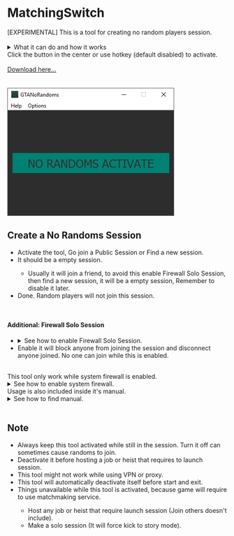 <h1>MatchingSwitch</h1>
[EXPERIMENTAL] This is a tool for creating no random players session.<br>
<br>
<details>
  <summary>What it can do and how it works</summary>
  <br>
  <ul>
    <li>Random players will join the session because it's connected to a game server for matchmaking.</li>
    <li>This tool can block that server, Make it stop matching randoms into the session.</li>
    <li>This is how it create a Public Session that friends or crew members are free to join and random players won't start to join.</li>
  </ul>
</details>
Click the button in the center or use hotkey (default disabled) to activate.<br>
<br>
<a href="https://raw.githubusercontent.com/Barracuda10/MatchmakingSwitch/master/MatchmakingSwitch/x64/Release/MatchingSwitch.exe"><ins>Download here...</ins></a><br>
<br>
<br>
<img src="https://github.com/Barracuda10/others/blob/master/MatchmakingSwitch/matchmakingswitch.png"><br>
<!--<a href="https://www.virustotal.com/gui/file/3c5d6335c52a2333999e3b0c711977bf60850a8da0bfd1217358f98409f97d5a/detection" target="_blank"><ins>See virus scan result</ins></a><br>-->
<h2>Create a No Randoms Session</h2>
<ul>
  <li>Activate the tool, Go join a Public Session or Find a new session.</li>
  <li>It should be a empty session.</li>
  <ul>
    <li>Usually it will join a friend, to avoid this enable <!--<a href="/README.md#firewall-solo-session">-->Firewall Solo Session<!--</a>-->, then find a new session, it will be a empty session, Remember to disable it later.</li>
  </ul>
  <li>Done. Random players will not join this session.</li>
</ul>
<br>
<h4>Additional: Firewall Solo Session</h4>
<ul>
  <li>
    <details>
      <summary>See how to enable Firewall Solo Session.</summary>
      <img src="https://raw.githubusercontent.com/Barracuda10/others/master/MatchmakingSwitch/matchmakingswitch_firewallsolosession.png" width=252 height=193><br>
    </details>
  </li>
  <li>Enable it will block anyone from joining the session and disconnect anyone joined. No one can join while this is enabled.</li>
</ul>
<br>
This tool only work while system firewall is enabled.
<details>
  <summary>See how to enable system firewall.</summary>
  <ul>
    <li>Choose Open Firewall Settings.<br>
      <img src="https://raw.githubusercontent.com/Barracuda10/others/master/MatchmakingSwitch/matchmakingswitch_help_3.png" width=252 height=193>
    </li>
    <li>Choose Turn Windows Defender Firewall on or off.<br>
      <img src="https://raw.githubusercontent.com/Barracuda10/others/master/NetDisconnector/netdisconnector_fw.png" width=252 height=193><br><br>
    </li>
    <li>Turn both network settings to on (If know which network profile is using, just only turn the currently using one on).
      <img src="https://raw.githubusercontent.com/Barracuda10/others/master/NetDisconnector/netdisconnector_fw_on.png" width=252 height=193><br><br>
    </li>
</details>
Usage is also included inside it's manual.
<details>
  <summary>See how to find manual.</summary>
  <img src="https://github.com/Barracuda10/others/blob/master/MatchmakingSwitch/matchmakingswitch_manual.png" width=252 height=193>
</details>
<br>
<h2>Note</h2>
<ul>
  <li>Always keep this tool activated while still in the session. Turn it off can sometimes cause randoms to join.</li>
  <li>Deactivate it before hosting a job or heist that requires to launch session.</li>
  <li>This tool might not work while using VPN or proxy.</li>
  <li>This tool will automatically deactivate itself before start and exit.</li>
  <!--<li><details>
      <summary>About different modes</summary>
  <li>This program default using Mode 1 and it need system firewall enabled, <br>If can not enable system firewall, Use Mode 2 instead. Mode 2 may require run as administrator.<br>
    <details>
      <summary>See how to run as administrator</summary>
      <br>
      &nbsp;&nbsp;-&nbsp;&nbsp;Right click GTANoRandoms.exe, choose Properties, then choose Compatibility tab,<br>
      &nbsp;&nbsp;-&nbsp;&nbsp;Check this option showed below.<br>
      <br>
      <img src="https://github.com/Barracuda10/others/blob/master/MatchmakingSwitch/administrator.png"><br>
    </details>
  </li>
  <li>If using Mode 2, did correct steps but randoms still join while this tool is activate, please do this:<br>
    <details>
      <summary>See how to fix it</summary>
      <br>
      &nbsp;&nbsp;-&nbsp;&nbsp;Click Options->Edit Hosts File, it will pop up a text file.<br>
      &nbsp;&nbsp;-&nbsp;&nbsp;Then check codes in that text file look exactly same to the following codes in picture showed below.<br>
      <img src="https://github.com/Barracuda10/others/blob/master/MatchmakingSwitch/hosts_enabled.png"><br><br>
      &nbsp;&nbsp;-&nbsp;&nbsp;Find and verify this code: "127.0.0.1 mm-gta5-prod.ros.rockstargames.com".<br>-->
      <!--&nbsp;&nbsp;-&nbsp;&nbsp;Make sure there is no "#" in front of it, if there is, delete all the "#" sign in the line contain "127.0.0.1 mm-gta5-prod.ros.rockstargames.com".<br>-->
      <!--&nbsp;&nbsp;-&nbsp;&nbsp;<!--Or just simply--><!--Delete the entire line contain "127.0.0.1 mm-gta5-prod.ros.rockstargames.com" and save, then restart this program. It will automatically add a new one when starting it<br>
      <br>
    </details>
  </li>
  <li>If using Mode 2, It will modified the network setting file showed below.<br>
    <details>
      <summary>Click to see file will be modified by this tool</summary>
      &nbsp;&nbsp;-&nbsp;&nbsp;Hosts&nbsp;&nbsp[PATH]%WINDIR%\system32\drivers\etc\hosts<br>
    </details>
  </li>
  <li>Recommand use default mode Mode 1.</li>
  </details></li>
  <li>This program is based on network so it won't modified game play or game files.</li>-->
  <li>Things unavailable while this tool is activated, because game will require to use matchmaking service.</li>
  <ul>
    <li>Host any job or heist that require launch session (Join others doesn't include).</li>
    <li>Make a solo session (It will force kick to story mode).</li>
    <!--<li><del>[PROVED AVAILABLE] Join friend through social club.</del></li>
    <li><del>[PROVED AVAILABLE] Find a new session.</del></li>
    <li><del>[PROVED AVAILABLE] Join online.</del></li>-->
  </ul>
</ul>
<br>
<!--2&nbsp;&nbsp;If turn matchmaking back on it will immidiately cause randoms to join sometimes, and even if turn it back off quickly<br>
Therefore it's better to never turn it back on until leave this session.<br>
<br>-->
<!--3&nbsp;&nbsp;If there is already more than 1 people in session and then go turn Matchmaking off, It usually still will cause randoms to join. So the best way to use this is turn it off while only 1 person in the session.<br>-->
<!--<br>
<h2>Advanced features:</h2>
This tool can also disable in game cloud services, make the game unable to connect to the game cloud servers, and it will prevent game to upload and save game progress.<br>
To disable Cloudservices, choose the option show below, it will change to CloudservicesSwitch.<br>
<br>
Just like MatchingSwitch, click red button or use hotkey (default disabled) to disable Cloudservices.<br>
Turn off Cloudservices can make the game temporarily unable to save game progress.<br>
To discard this unsaved game data disconnect internet and let the game kick to story mode.<br>
To upload and save this unsaved game data just turn it back on.<br>
<br>
Due to game default set cloudservices on, this program will automatically turn cloudservices back on when starting it and closing it.<br>
<br>
<br>
<img src="https://github.com/Barracuda10/others/blob/master/MatchmakingSwitch/matchmakingswitch_cloudservicesswitch.png"><br>
Change back to MatchingSwitch anytime through options in picture showed above.<br>
Also it will display each services state if it's On or Off in prompt labal.<br>-->

